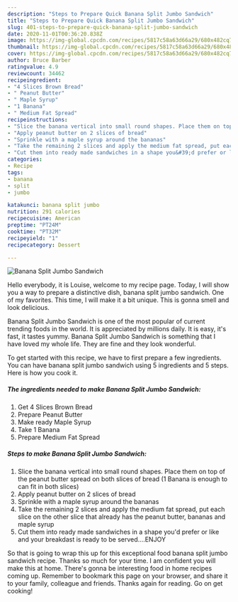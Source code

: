 ```yaml
---
description: "Steps to Prepare Quick Banana Split Jumbo Sandwich"
title: "Steps to Prepare Quick Banana Split Jumbo Sandwich"
slug: 401-steps-to-prepare-quick-banana-split-jumbo-sandwich
date: 2020-11-01T00:36:20.838Z
image: https://img-global.cpcdn.com/recipes/5817c58a63d66a29/680x482cq70/banana-split-jumbo-sandwich-recipe-main-photo.jpg
thumbnail: https://img-global.cpcdn.com/recipes/5817c58a63d66a29/680x482cq70/banana-split-jumbo-sandwich-recipe-main-photo.jpg
cover: https://img-global.cpcdn.com/recipes/5817c58a63d66a29/680x482cq70/banana-split-jumbo-sandwich-recipe-main-photo.jpg
author: Bruce Barber
ratingvalue: 4.9
reviewcount: 34462
recipeingredient:
- "4 Slices Brown Bread"
- " Peanut Butter"
- " Maple Syrup"
- "1 Banana"
- " Medium Fat Spread"
recipeinstructions:
- "Slice the banana vertical into small round shapes. Place them on top of the peanut butter spread on both slices of bread (1 Banana is enough to can fit in both slices)"
- "Apply peanut butter on 2 slices of bread"
- "Sprinkle with a maple syrup around the bananas"
- "Take the remaining 2 slices and apply the medium fat spread, put each slice on the other slice that already has the peanut butter, bananas and maple syrup"
- "Cut them into ready made sandwiches in a shape you&#39;d prefer or like and your breakdast is ready to be served....ENJOY"
categories:
- Recipe
tags:
- banana
- split
- jumbo

katakunci: banana split jumbo 
nutrition: 291 calories
recipecuisine: American
preptime: "PT24M"
cooktime: "PT32M"
recipeyield: "1"
recipecategory: Dessert

---
```



![Banana Split Jumbo Sandwich](https://img-global.cpcdn.com/recipes/5817c58a63d66a29/680x482cq70/banana-split-jumbo-sandwich-recipe-main-photo.jpg)

Hello everybody, it is Louise, welcome to my recipe page. Today, I will show you a way to prepare a distinctive dish, banana split jumbo sandwich. One of my favorites. This time, I will make it a bit unique. This is gonna smell and look delicious.

Banana Split Jumbo Sandwich is one of the most popular of current trending foods in the world. It is appreciated by millions daily. It is easy, it's fast, it tastes yummy. Banana Split Jumbo Sandwich is something that I have loved my whole life. They are fine and they look wonderful.




To get started with this recipe, we have to first prepare a few ingredients. You can have banana split jumbo sandwich using 5 ingredients and 5 steps. Here is how you cook it.

<!--inarticleads1-->

##### The ingredients needed to make Banana Split Jumbo Sandwich:

1. Get 4 Slices Brown Bread
1. Prepare  Peanut Butter
1. Make ready  Maple Syrup
1. Take 1 Banana
1. Prepare  Medium Fat Spread




<!--inarticleads2-->

##### Steps to make Banana Split Jumbo Sandwich:

1. Slice the banana vertical into small round shapes. Place them on top of the peanut butter spread on both slices of bread (1 Banana is enough to can fit in both slices)
1. Apply peanut butter on 2 slices of bread
1. Sprinkle with a maple syrup around the bananas
1. Take the remaining 2 slices and apply the medium fat spread, put each slice on the other slice that already has the peanut butter, bananas and maple syrup
1. Cut them into ready made sandwiches in a shape you&#39;d prefer or like and your breakdast is ready to be served....ENJOY




So that is going to wrap this up for this exceptional food banana split jumbo sandwich recipe. Thanks so much for your time. I am confident you will make this at home. There's gonna be interesting food in home recipes coming up. Remember to bookmark this page on your browser, and share it to your family, colleague and friends. Thanks again for reading. Go on get cooking!
